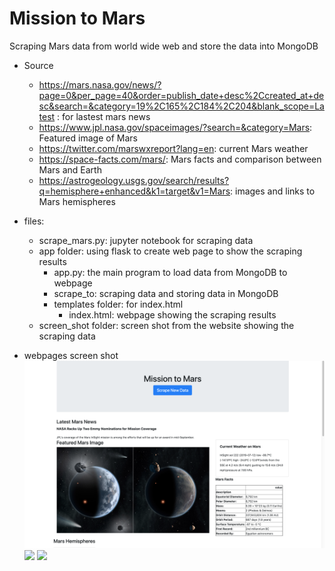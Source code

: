 # Mission to Mars

Scraping Mars data from world wide web and store the data into MongoDB

* Source
  * https://mars.nasa.gov/news/?page=0&per_page=40&order=publish_date+desc%2Ccreated_at+desc&search=&category=19%2C165%2C184%2C204&blank_scope=Latest : for lastest mars news
  * https://www.jpl.nasa.gov/spaceimages/?search=&category=Mars: Featured image of Mars
  * https://twitter.com/marswxreport?lang=en: current Mars weather
  * https://space-facts.com/mars/: Mars facts and comparison between Mars and Earth
  * https://astrogeology.usgs.gov/search/results?q=hemisphere+enhanced&k1=target&v1=Mars: images and links to Mars hemispheres

* files: 
  * scrape_mars.py: jupyter notebook for scraping data
  * app folder: using flask to create web page to show the scraping results
    * app.py: the main program to load data from MongoDB to webpage
    * scrape_to: scraping data and storing data in MongoDB
    * templates folder: for index.html
      * index.html: webpage showing the scraping results
  * screen_shot folder: screen shot from the website showing the scraping data

* webpages screen shot
![](screen_shot/screen_shot-1.png)
![](screen_shot/screen_shot-2.png)
![](screen_shot/screen_shot-3.png)

